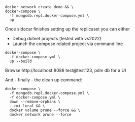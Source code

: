 ```
docker network create demo && \
docker-compose \
  -f mongodb.repl.docker-compose.yml \
  up 
```
Once sidecar finishes setting up the replicaset you can either
* Debug dotnet projects (tested with vs2022)
* Launch the compose related project via command line

```
docker-compose \
  -f docker-compose.yml \
  up --build
```

Browse http://localhost:8088 test@test123, pdm db for a UI

And - finally - the clean up command:

```
docker-compose \
  -f mongodb.repl.docker-compose.yml \
  -f docker-compose.yml \
  down --remove-orphans \
  --rmi local && \
  docker volume prune --force && \
  docker network prune --force

```